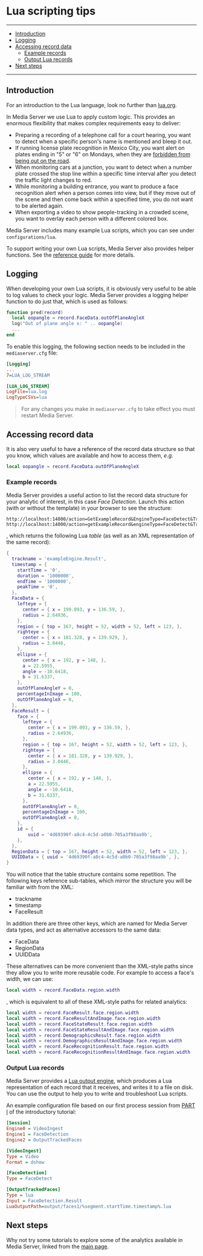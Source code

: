 # Lua scripting tips

---

- [Introduction](#introduction)
- [Logging](#logging)
- [Accessing record data](#accessing-record-data)
  - [Example records](#example-records)
  - [Output Lua records](#output-lua-records)
- [Next steps](#next-steps)

---

## Introduction

For an introduction to the Lua language, look no further than [lua.org](https://www.lua.org/pil/contents.html).

In Media Server we use Lua to apply custom logic.  This provides an enormous flexibility that makes complex requirements easy to deliver:

- Preparing a recording of a telephone call for a court hearing, you want to detect when a specific person's name is mentioned and bleep it out.
- If running license plate recognition in Mexico City, you want alert on plates ending in "5" or "6" on Mondays, when they are [forbidden from being out on the road](https://en.wikipedia.org/wiki/Hoy_No_Circula).
- When monitoring cars at a junction, you want to detect when a number plate crossed the stop line within a specific time interval after you detect the traffic light changes to red.
- While monitoring a building entrance, you want to produce a face recognition alert when a person comes into view, but if they move out of the scene and then come back within a specified time, you do not want to be alerted again.
- When exporting a video to show people-tracking in a crowded scene, you want to overlay each person with a different colored box.

Media Server includes many example Lua scripts, which you can see under `configurations/lua`.  

To support writing your own Lua scripts, Media Server also provides helper functions.  See the [reference guide](https://www.microfocus.com/documentation/idol/IDOL_23_2/MediaServer_23.2_Documentation/Help/index.html#Lua/LuaFunctions.htm) for more details.

## Logging

When developing your own Lua scripts, it is obviously very useful to be able to log values to check your logic.  Media Server provides a logging helper function to do just that, which is used as follows:

```lua
function pred(record)
  local oopangle = record.FaceData.outOfPlaneAngleX
  log("Out of plane angle x: " .. oopangle)
  ...
end
```

To enable this logging, the following section needs to be included in the `mediaserver.cfg` file:

```ini
[Logging]
...
7=LUA_LOG_STREAM

[LUA_LOG_STREAM]
LogFile=lua.log
LogTypeCSVs=lua
```

> For any changes you make in `mediaserver.cfg` to take effect you must restart Media Server.

## Accessing record data

It is also very useful to have a reference of the record data structure so that you know, which values are available and how to access them, *e.g.*

```lua
local oopangle = record.FaceData.outOfPlaneAngleX
```

### Example records

Media Server provides a useful action to list the record data structure for your analytic of interest, in this case *Face Detection*.  Launch this action (with or without the template) in your browser to see the structure:

```url
http://localhost:14000/action=GetExampleRecord&EngineType=FaceDetect&Track=Result
http://localhost:14000/action=getExampleRecord&engineType=FaceDetect&Track=Result&template=getExampleRecord
```

, which returns the following Lua *table* (as well as an XML representation of the same record):

```lua
{
  trackname = 'exampleEngine.Result',
  timestamp = {
    startTime = '0',
    duration = '1000000',
    endTime = '1000000',
    peakTime = '0',
  },
  FaceData = {
    lefteye = {
      center = { x = 199.093, y = 136.59, },
      radius = 2.64936,
    },
    region = { top = 167, height = 52, width = 52, left = 123, },
    righteye = {
      center = { x = 181.328, y = 139.929, },
      radius = 3.0446,
    },
    ellipse = {
      center = { x = 192, y = 148, },
      a = 22.5955,
      angle = -10.6418,
      b = 31.6337,
    },
    outOfPlaneAngleY = 0,
    percentageInImage = 100,
    outOfPlaneAngleX = 0,
  },
  FaceResult = {
    face = {
      lefteye = {
        center = { x = 199.093, y = 136.59, },
        radius = 2.64936,
      },
      region = { top = 167, height = 52, width = 52, left = 123, },
      righteye = {
        center = { x = 181.328, y = 139.929, },
        radius = 3.0446,
      },
      ellipse = {
        center = { x = 192, y = 148, },
        a = 22.5955,
        angle = -10.6418,
        b = 31.6337,
      },
      outOfPlaneAngleY = 0,
      percentageInImage = 100,
      outOfPlaneAngleX = 0,
    },
    id = {
        uuid = '4d69390f-a8c4-4c5d-a0b0-705a3f98aa9b',
    },
  },
  RegionData = { top = 167, height = 52, width = 52, left = 123, },
  UUIDData = { uuid = '4d69390f-a8c4-4c5d-a0b0-705a3f98aa9b', },
}
```

You will notice that the table structure contains some repetition.  The following keys reference sub-tables, which mirror the structure you will be familiar with from the XML:

- trackname
- timestamp
- FaceResult

In addition there are three other keys, which are named for Media Server data types, and act as alternative accessors to the same data:

- FaceData
- RegionData
- UUIDData

These alternatives can be more convenient than the XML-style paths since they allow you to write more reusable code.  For example to access a face's width, we can use:

```lua
local width = record.FaceData.region.width
```

, which is equivalent to all of these XML-style paths for related analytics:

```lua
local width = record.FaceResult.face.region.width
local width = record.FaceResultAndImage.face.region.width
local width = record.FaceStateResult.face.region.width
local width = record.FaceStateResultAndImage.face.region.width
local width = record.DemographicsResult.face.region.width
local width = record.DemographicsResultAndImage.face.region.width
local width = record.FaceRecognitionResult.face.region.width
local width = record.FaceRecognitionResultAndImage.face.region.width
```

### Output Lua records

Media Server provides a [Lua output engine](https://www.microfocus.com/documentation/idol/IDOL_23_2/MediaServer_23.2_Documentation/Help/index.html#Configuration/OutputEngines/Lua/_Lua.htm), which produces a Lua representation of each record that it receives, and writes it to a file on disk. You can use the output to help you to write and troubleshoot Lua scripts.

An example configuration file based on our first process session from [PART I](../introduction/PART_I.md#run-face-detection) of the introductory tutorial:

```ini
[Session]
Engine0 = VideoIngest
Engine1 = FaceDetection
Engine2 = OutputTrackedFaces

[VideoIngest]
Type = Video
Format = dshow

[FaceDetection]
Type = FaceDetect

[OutputTrackedFaces]
Type = lua
Input = FaceDetection.Result
LuaOutputPath=output/faces1/%segment.startTime.timestamp%.lua
```

## Next steps

Why not try some tutorials to explore some of the analytics available in Media Server, linked from the [main page](../../README.md).
